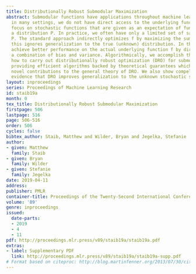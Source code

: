 ```yaml
---
title: Distributionally Robust Submodular Maximization
abstract: Submodular functions have applications throughout machine learning, but
  in many settings, we do not have direct access to the underlying function f. We
  focus on stochastic functions that are given as an expectation of functions over
  a distribution P. In practice, we often have only a limited set of samples f_i from
  P. The standard approach indirectly optimizes f by maximizing the sum of f_i. However,
  this ignores generalization to the true (unknown) distribution. In this paper, we
  achieve better performance on the actual underlying function f by directly optimizing
  a combination of bias and variance. Algorithmically, we accomplish this by showing
  how to carry out distributionally robust optimization (DRO) for submodular functions,
  providing efficient algorithms backed by theoretical guarantees which leverage several
  novel contributions to the general theory of DRO. We also show compelling empirical
  evidence that DRO improves generalization to the unknown stochastic submodular function.
layout: inproceedings
series: Proceedings of Machine Learning Research
id: staib19a
month: 0
tex_title: Distributionally Robust Submodular Maximization
firstpage: 506
lastpage: 516
page: 506-516
order: 506
cycles: false
bibtex_author: Staib, Matthew and Wilder, Bryan and Jegelka, Stefanie
author:
- given: Matthew
  family: Staib
- given: Bryan
  family: Wilder
- given: Stefanie
  family: Jegelka
date: 2019-04-11
address: 
publisher: PMLR
container-title: Proceedings of the Twenty-Second International Conference on Artificial Intelligence and Statistics
volume: '89'
genre: inproceedings
issued:
  date-parts:
  - 2019
  - 4
  - 11
pdf: http://proceedings.mlr.press/v89/staib19a/staib19a.pdf
extras:
- label: Supplementary PDF
  link: http://proceedings.mlr.press/v89/staib19a/staib19a-supp.pdf
# Format based on citeproc: http://blog.martinfenner.org/2013/07/30/citeproc-yaml-for-bibliographies/
---
```

